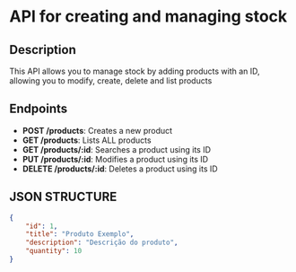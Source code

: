 # API for creating and managing stock

## Description
This API allows you to manage stock by adding products with an ID, allowing you to modify, create, delete and list products

## Endpoints
- **POST /products**: Creates a new product
- **GET /products**: Lists ALL products
- **GET /products/:id**: Searches a product using its ID
- **PUT /products/:id**: Modifies a product using its ID
- **DELETE /products/:id**: Deletes a product using its ID

## JSON STRUCTURE
```json
{
    "id": 1,
    "title": "Produto Exemplo",
    "description": "Descrição do produto",
    "quantity": 10
}
